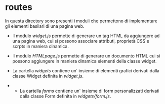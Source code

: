# routes

In questa directory sono presenti i moduli che permettono di implementare gli elementi basilari di una pagina web.

- Il modulo *widget.js* permette di generare un tag HTML da aggiungere ad una pagina web, cui si possono associare attributi, proprietà CSS e scrpts in maniera dinamica.
- Il modulo *HTMLpage.js* permette di generare un documento HTML cui si possono aggiungere in maniera dinamica elementi della classe widget.

- La cartella *widgets* contiene un' insieme di elementi grafici derivati dalla classe Widget definita in *widget.js*.
- - La cartella *forms* contiene un' insieme di form personalizzati derivati dalla classe Form definita in *widgets/form.js*.
